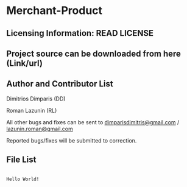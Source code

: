 Merchant-Product
==========

Licensing Information: READ LICENSE 
---
Project  source can be downloaded from here (Link/url) 
----

Author and Contributor List 
-----------
Dimitrios Dimparis (DD) 

Roman Lazunin (RL)

All other bugs and fixes can be sent to dimparisdimitris@gmail.com / lazunin.roman@gmail.com 

Reported bugs/fixes will be submitted to correction. 

File List 
---------
```

Hello World! 


